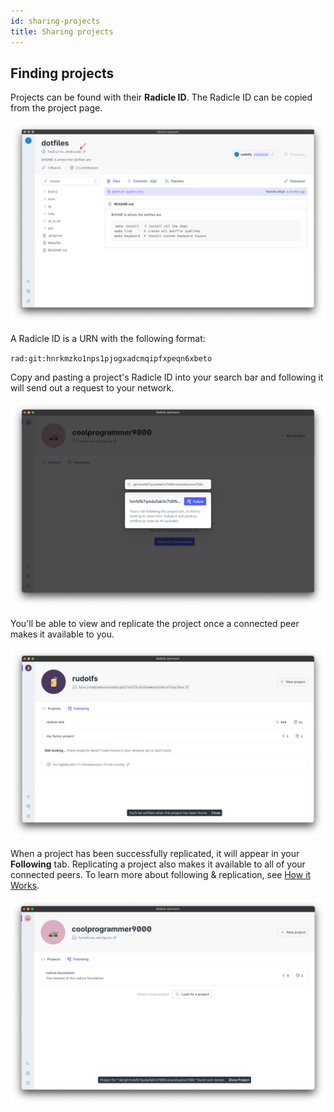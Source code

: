 ```yaml
---
id: sharing-projects
title: Sharing projects
---
```


## Finding projects

Projects can be found with their **Radicle ID**. The Radicle ID can be copied
from the project page.

![Radicle ID][ri]

A Radicle ID is a URN with the following format:

`rad:git:hnrkmzko1nps1pjogxadcmqipfxpeqn6xbeto`

Copy and pasting a project's Radicle ID into your search bar and following it
will send out a request to your network. 

![Search and Follow][sf]

You'll be able to view and replicate the project once a
connected peer makes it available to you. 

![Still Looking][sl]

When a project has been successfully replicated, it will appear in your
**Following** tab. Replicating a project also makes it available
to all of your connected peers. To learn more about following & replication, see 
[How it Works][un].

![Project Found][pf]

[fa]: understanding-radicle/faq.md
[ma]: understanding-radicle/glossary.md/#maintainer
[pr]: understanding-radicle/glossary.md/#project
[un]: understanding-radicle/how-it-works.md/#replication-model

[ri]: /img/radicle-id.png
[pf]: /img/project-found.png
[sf]: /img/search-bar.png
[sl]: /img/still-looking.png
